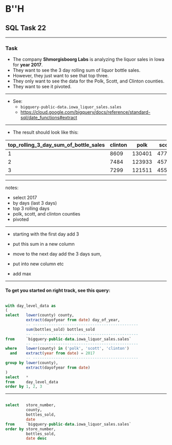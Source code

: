 # B''H


## SQL Task 22

---

### Task
- The company **Shmorgisboorg Labs** is analyzing the liquor sales in Iowa for **year 2017**.
- They want to see the 3 day rolling sum of liquor bottle sales.
- However, they just want to see that top three.
- They only want to see the data for the Polk, Scott, and Clinton counties.
- They want to see it pivoted.

---

- See: 
    - `bigquery-public-data.iowa_liquor_sales.sales` 
    - https://cloud.google.com/bigquery/docs/reference/standard-sql/date_functions#extract

---

- The result should look like this:

|top_rolling_3_day_sum_of_bottle_sales|clinton|polk|scott|
|---|---|---|---|
|1|8609|130401|47712|
|2|7484|123933|45716|
|3|7299|121511|45500|

---

notes:

- select 2017
- by days (last 3 days)
- top 3 rolling days
- polk, scott, and clinton counties
- pivoted

---
- starting with the first day add 3 
- put this sum in a new column
- move to the next day add the 3 days sum,
- put into new column etc

- add max 

---
#### To get you started on right track, see this query:

```sql

with day_level_data as
(
select   lower(county) county, 
         extract(dayofyear from date) day_of_year,
         -- ---------------------------------------------- 
         sum(bottles_sold) bottles_sold         
         -- ---------------------------------------------- 
from     `bigquery-public-data.iowa_liquor_sales.sales` 
         -- ----------------------------------------------
where    lower(county) in ('polk', 'scott', 'clinton')
  and    extract(year from date) = 2017
         -- ---------------------------------------------- 
group by lower(county), 
         extract(dayofyear from date)    
)
select   *
from     day_level_data
order by 1, 2, 3

```


-- --------------------------

```sql

select   store_number,
         county,
         bottles_sold,
         date
from     `bigquery-public-data.iowa_liquor_sales.sales`
order by store_number,
         bottles_sold, 
         date desc 

```
